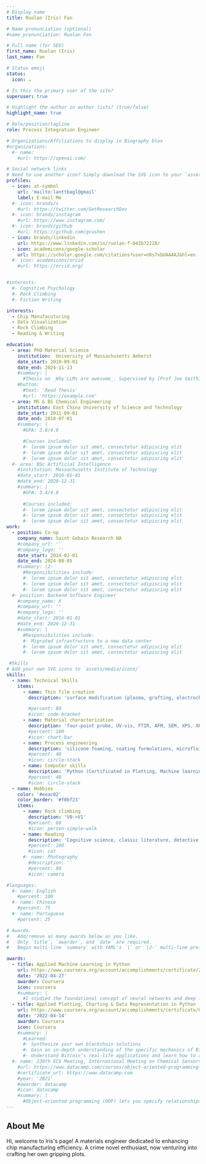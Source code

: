 ```yaml
---
# Display name
title: Ruolan (Iris) Fan

# Name pronunciation (optional)
#name_pronunciation: Ruolan Fan

# Full name (for SEO)
first_name: Ruolan (Iris) 
last_name: Fan

# Status emoji
status:
  icon: ☕️

# Is this the primary user of the site?
superuser: true

# Highlight the author in author lists? (true/false)
highlight_name: true

# Role/position/tagline
role: Process Integration Engineer

# Organizations/Affiliations to display in Biography blox
#organizations:
  #- name: 
    #url: https://openai.com/

# Social network links
# Need to use another icon? Simply download the SVG icon to your `assets/media/icons/` folder.
profiles:
  - icon: at-symbol
    url: 'mailto:lanttbagl@gmail'
    label: E-mail Me
  #- icon: brands/x
    #url: https://twitter.com/GetResearchDev
  #- icon: brands/instagram
    #url: https://www.instagram.com/
  #- icon: brands/github
    #url: https://github.com/gcushen
  - icon: brands/linkedin
    url: https://www.linkedin.com/in/ruolan-f-042b72228/
  - icon: academicons/google-scholar
    url: https://scholar.google.com/citations?user=nRs7xbUAAAAJ&hl=en
  #- icon: academicons/orcid
    #url: https://orcid.org/


#interests:
  #- Cognitive Psychology
  #- Rock Climbing
  #- Fiction Writing

interests:
  - Chip Manufacuturing
  - Data Visualization
  - Rock Climbing
  - Reading & Writing

education:
  - area: PhD Material Science
    institution:  University of Massachusetts Amherst
    date_start: 2018-09-01
    date_end: 2024-11-13
    #summary: |
      #Thesis on _Why LLMs are awesome_. Supervised by [Prof Joe Smith](https://example.com). Presented papers at 5 IEEE conferences with the contributions being published in 2 Springer journals.
    #button:
      #text: 'Read Thesis'
      #url: 'https://example.com'
  - area: MS & BS Chemical Engineering
    institution: East China University of Science and Technology
    date_start: 2011-09-01
    date_end: 2018-07-01
    #summary: |
      #GPA: 3.8/4.0

      #Courses included:
      #- lorem ipsum dolor sit amet, consectetur adipiscing elit
      #- lorem ipsum dolor sit amet, consectetur adipiscing elit
      #- lorem ipsum dolor sit amet, consectetur adipiscing elit
  #- area: BSc Artificial Intelligence
    #institution: Massachusetts Institute of Technology
    #date_start: 2016-01-01
    #date_end: 2020-12-31
    #summary: |
      #GPA: 3.4/4.0
      
      #Courses included:
      #- lorem ipsum dolor sit amet, consectetur adipiscing elit
      #- lorem ipsum dolor sit amet, consectetur adipiscing elit
      #- lorem ipsum dolor sit amet, consectetur adipiscing elit
work:
  - position: Co-op
    company_name: Saint Gobain Research NA
    #company_url: ''
    #company_logo: ''
    date_start: 2024-02-01
    date_end: 2024-08-05
    #summary: |2-
      #Responsibilities include:
      #- lorem ipsum dolor sit amet, consectetur adipiscing elit
      #- lorem ipsum dolor sit amet, consectetur adipiscing elit
      #- lorem ipsum dolor sit amet, consectetur adipiscing elit
  #- position: Backend Software Engineer
    #company_name: X
    #company_url: ''
    #company_logo: ''
    #date_start: 2016-01-01
    #date_end: 2020-12-31
    #summary: |
      #Responsibilities include:
      #- Migrated infrastructure to a new data center
      #- lorem ipsum dolor sit amet, consectetur adipiscing elit
      #- lorem ipsum dolor sit amet, consectetur adipiscing elit

 #Skills
# Add your own SVG icons to `assets/media/icons/`
skills:
  - name: Technical Skills
    items:
      - name: Thin film creation
        description: 'surface modification (plasma, grafting, electrochemical), Chemical Vapor Deposition (CVD), spin coating, photolithography, etching, electroplating, sol-gel.'

        #percent: 80
        #icon: code-bracket
      - name: Material characterization
        description: 'four-point probe, UV-vis, FTIR, AFM, SEM, XPS, XRD, ellipsometry， GPC, TGA, DSC, rheology test, mechanical test.'
        #percent: 100
        #icon: chart-bar
      - name: Process engineering
        description: 'silicone foaming, coating formulations, microfluidics.'
        #percent: 40
        #icon: circle-stack
      - name: Computer skills
        description: 'Python (Certificated in Plotting, Machine learning), OriginLab, Microsoft Office, Auto CAD, Illustrator.'
        #percent: 40
        #icon: circle-stack
  - name: Hobbies
    color: '#eeac02'
    color_border: '#f0bf23'
    items:
      - name: Rock climbing
        description: 'V0->V1'
        #percent: 60
        #icon: person-simple-walk
      - name: Reading
        description: 'Cognitive science, classic literature, detective novels'
        #percent: 100
        #icon: cat
      #- name: Photography
        #description: ''
        #percent: 80
        #icon: camera

#languages:
  #- name: English
    #percent: 100
  #- name: Chinese
    #percent: 75
  #- name: Portuguese
    #percent: 25

# Awards.
#   Add/remove as many awards below as you like.
#   Only `title`, `awarder`, and `date` are required.
#   Begin multi-line `summary` with YAML's `|` or `|2-` multi-line prefix and indent 2 spaces below.

awards:
  - title: Applied Machine Learning in Python
    url: https://www.coursera.org/account/accomplishments/certificate/ZJ8L4WTA2JZS
    date: '2022-04-27'
    awarder: Coursera
    icon: coursera
    #summary: |
      #I studied the foundational concept of neural networks and deep learning. By the end, I was familiar with the significant technological trends driving the rise of deep learning; build, train, and apply fully connected deep neural networks; implement efficient (vectorized) neural networks; identify key parameters in a neural network’s architecture; and apply deep learning to your own applications.
  - title: Applied Plotting, Charting & Data Representation in Python
    url: https://www.coursera.org/account/accomplishments/certificate/GRD6LDMP9GZX
    date: '2022-04-14'
    awarder: Coursera
    icon: Coursera
    #summary: |
      #Learned:
      #- Synthesize your own blockchain solutions
      #- Gain an in-depth understanding of the specific mechanics of Bitcoin
      #- Understand Bitcoin’s real-life applications and learn how to attack and destroy Bitcoin, Ethereum, smart contracts and Dapps, and alternatives to Bitcoin’s Proof-of-Work consensus algorithm
  #- name: 239th ECS Meeting, International Meeting on Chemical Sensors, Poster (First Place Best Poster Award)
    #url: https://www.datacamp.com/courses/object-oriented-programming-with-s3-and-r6-in-r
    #certificate_url: https://www.datacamp.com
    #year: '2021'
    #awarder: datacamp
    #icon: datacamp
    #summary: |
      #Object-oriented programming (OOP) lets you specify relationships between functions and the objects that they can act on, helping you manage complexity in your code. This is an intermediate level course, providing an introduction to OOP, using the S3 and R6 systems. S3 is a great day-to-day R programming tool that simplifies some of the functions that you write. R6 is especially useful for industry-specific analyses, working with web APIs, and building GUIs.
---
```


## About Me

Hi, welcome to Iris's page!
A materials engineer dedicated to enhancing chip manufacturing efficiency.
A crime novel enthusiast, now venturing into crafting her own gripping plots.
